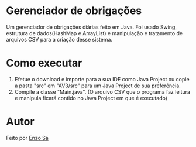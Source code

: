 # Gerenciador de obrigações

Um gerenciador de obrigações diárias feito em Java. 
Foi usado Swing, estrutura de dados(HashMap e ArrayList) e manipulação e tratamento de arquivos CSV para a criação desse sistema.

# Como executar

1. Efetue o download e importe para a sua IDE como Java Project ou copie a pasta "src" em "AV3/src" para um Java Project de sua preferência.
2. Compile a classe "Main.java".
(O arquivo CSV que o programa faz leitura e manipula ficará contido no Java Project em que é executado)

# Autor

Feito por [Enzo Sá]([https://github.com/seunome](https://github.com/enzomedeiros0109))
